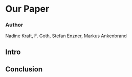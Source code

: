 # Our Paper

### Author
Nadine Kraft, F. Goth, Stefan Enzner, Markus Ankenbrand

## Intro

## Conclusion


